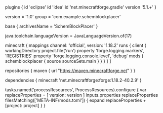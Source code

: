 plugins {
    id 'eclipse'
    id 'idea'
    id 'net.minecraftforge.gradle' version '5.1.+'
}

version = '1.0'
group = 'com.example.schemblockplacer'

base {
    archivesName = 'SchemBlockPlacer'
}

java.toolchain.languageVersion = JavaLanguageVersion.of(17)

minecraft {
    mappings channel: 'official', version: '1.18.2'
    runs {
        client {
            workingDirectory project.file('run')
            property 'forge.logging.markers', 'REGISTRIES'
            property 'forge.logging.console.level', 'debug'
            mods {
                schemblockplacer {
                    source sourceSets.main
                }
            }
        }
    }
}

repositories {
    maven {
        url "https://maven.minecraftforge.net"
    }
}

dependencies {
    minecraft 'net.minecraftforge:forge:1.18.2-40.2.9'
}

tasks.named('processResources', ProcessResources).configure {
    var replaceProperties = [
            version: version
    ]
    inputs.properties replaceProperties
    filesMatching(['META-INF/mods.toml']) {
        expand replaceProperties + [project: project]
    }
}
